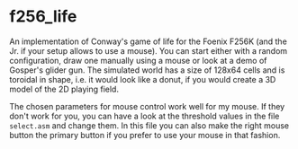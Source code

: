 # f256_life
An implementation of Conway's game of life for the Foenix F256K (and the Jr. if your setup allows to use a mouse). You can start either with a random
configuration, draw one manually using a mouse or look at a demo of Gosper's glider gun. The simulated world has a size of 128x64 cells and is toroidal 
in shape, i.e. it would look like a donut, if you would create a 3D model of the 2D playing field.

The chosen parameters for mouse control work well for my mouse. If they don't work for you, you can have a look at the threshold values in the file 
`select.asm` and change them. In this file you can also make the right mouse button the primary button if you prefer to use your mouse in that
fashion.
